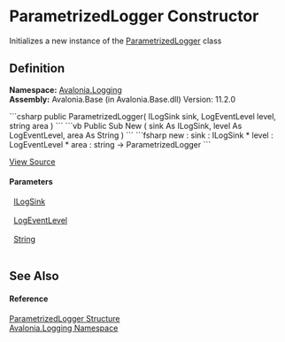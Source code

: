 # ParametrizedLogger Constructor


Initializes a new instance of the <a href="T_Avalonia_Logging_ParametrizedLogger">ParametrizedLogger</a> class



## Definition
**Namespace:** <a href="N_Avalonia_Logging">Avalonia.Logging</a>  
**Assembly:** Avalonia.Base (in Avalonia.Base.dll) Version: 11.2.0

<Tabs groupId="api-code-preview">
<TabItem value="csharp" label="C#">
```csharp
public ParametrizedLogger(
	ILogSink sink,
	LogEventLevel level,
	string area
)
```
</TabItem>
<TabItem value="vb" label="VB">
```vb
Public Sub New ( 
	sink As ILogSink,
	level As LogEventLevel,
	area As String
)
```
</TabItem>
<TabItem value="fsharp" label="F#">
```fsharp
new : 
        sink : ILogSink * 
        level : LogEventLevel * 
        area : string -> ParametrizedLogger
```
</TabItem>
</Tabs>



<a href="https://github.com/AvaloniaUI/Avalonia/tree/master/src/Avalonia.Base/Logging/ParametrizedLogger.cs#L16" title="View the source code">View Source</a>



#### Parameters
<dl><dt>  <a href="T_Avalonia_Logging_ILogSink">ILogSink</a></dt><dd> </dd><dt>  <a href="T_Avalonia_Logging_LogEventLevel">LogEventLevel</a></dt><dd> </dd><dt>  <a href="https://learn.microsoft.com/dotnet/api/system.string" target="_blank" rel="noopener noreferrer">String</a></dt><dd> </dd></dl>

## See Also


#### Reference
<a href="T_Avalonia_Logging_ParametrizedLogger">ParametrizedLogger Structure</a>  
<a href="N_Avalonia_Logging">Avalonia.Logging Namespace</a>  

